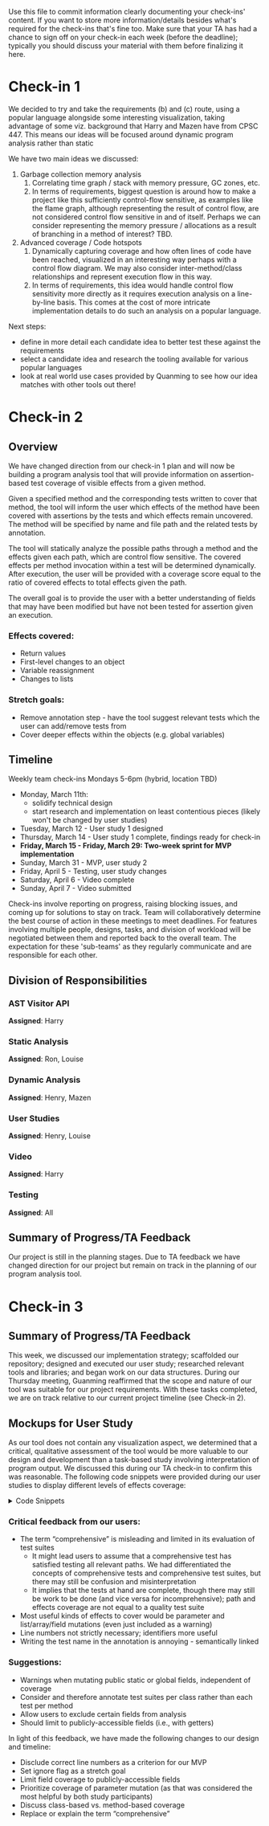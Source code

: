 Use this file to commit information clearly documenting your check-ins' content. If you want to store more information/details besides what's required for the check-ins that's fine too. Make sure that your TA has had a chance to sign off on your check-in each week (before the deadline); typically you should discuss your material with them before finalizing it here.

# Check-in 1

We decided to try and take the requirements (b) and (c) route,
using a popular language alongside some interesting visualization,
taking advantage of some viz. background that Harry and Mazen have
from CPSC 447. This means our ideas will be focused around dynamic
program analysis rather than static

We have two main ideas we discussed:
1. Garbage collection memory analysis
   1. Correlating time graph / stack with memory pressure, GC zones, etc.
   2. In terms of requirements, biggest question is around how to make a
project like this sufficiently control-flow sensitive, as examples like
the flame graph, although representing the result of control flow, are not
considered control flow sensitive in and of itself. Perhaps we can consider
representing the memory pressure / allocations as a result of branching in
a method of interest? TBD.
2. Advanced coverage / Code hotspots
   1. Dynamically capturing coverage and how often lines of code have been
reached, visualized in an interesting way perhaps with a control flow diagram.
We may also consider inter-method/class relationships and represent execution flow
in this way.
   2. In terms of requirements, this idea would handle control flow sensitivity
more directly as it requires execution analysis on a line-by-line basis. This comes
at the cost of more intricate implementation details to do such an analysis on a
popular language.

Next steps:
- define in more detail each candidate idea to better test these against the
requirements
- select a candidate idea and research the tooling available for various popular
languages
- look at real world use cases provided by Quanming to see how our idea matches
with other tools out there!

# Check-in 2

## Overview
We have changed direction from our check-in 1 plan and will now be building a 
program analysis tool that will provide information on assertion-based test
coverage of visible effects from a given method.

Given a specified method and the corresponding tests written to cover that 
method, the tool will inform the user which effects of the method have been 
covered with assertions by the tests and which effects remain uncovered. The method will 
be specified by name and file path and the related tests by annotation.

The tool will statically analyze the possible paths through a method and the effects
given each path, which are control flow sensitive. The covered effects per method invocation
within a test will be determined dynamically. After execution, the user will be 
provided with a coverage score equal to the ratio of covered effects to total effects
given the path.

The overall goal is to provide the user with a better understanding of fields that 
may have been modified but have not been tested for assertion given an execution.

### Effects covered:
- Return values
- First-level changes to an object
- Variable reassignment
- Changes to lists

### Stretch goals:
- Remove annotation step - have the tool suggest relevant tests which the user can add/remove tests from
- Cover deeper effects within the objects (e.g. global variables)

## Timeline

Weekly team check-ins Mondays 5-6pm (hybrid, location TBD)
- Monday, March 11th:
  - solidify technical design
  - start research and implementation on least contentious pieces (likely won't be changed by user studies)
- Tuesday, March 12 - User study 1 designed
- Thursday, March 14 - User study 1 complete, findings ready for check-in
-  **Friday, March 15 - Friday, March 29: Two-week sprint for MVP implementation**
- Sunday, March 31 - MVP, user study 2
- Friday, April 5 - Testing, user study changes
- Saturday, April 6 - Video complete
- Sunday, April 7 - Video submitted

Check-ins involve reporting on progress, raising blocking issues, and coming up for solutions to stay on track. 
Team will collaboratively determine the best course of action in these meetings to meet deadlines. For features 
involving multiple people, designs, tasks, and division of workload will be negotiated between them and reported back 
to the overall team. The expectation for these 'sub-teams' as they regularly communicate and are responsible for each 
other.

## Division of Responsibilities

### AST Visitor API
**Assigned**: Harry

### Static Analysis
**Assigned**: Ron, Louise

### Dynamic Analysis
**Assigned**: Henry, Mazen

### User Studies
**Assigned**: Henry, Louise

### Video
**Assigned**: Harry

### Testing
**Assigned**: All

## Summary of Progress/TA Feedback
Our project is still in the planning stages. Due to TA feedback we have changed direction for our project 
but remain on track in the planning of our program analysis tool.


# Check-in 3

## Summary of Progress/TA Feedback
This week, we discussed our implementation strategy; scaffolded our repository; designed and executed our user study; researched relevant tools and libraries; and began work on our data structures.
During our Thursday meeting, Guanming reaffirmed that the scope and nature of our tool was suitable for our project requirements.
With these tasks completed, we are on track relative to our current project timeline (see Check-in 2).

## Mockups for User Study

As our tool does not contain any visualization aspect, we determined that a critical, qualitative assessment of the tool would be more valuable to our design and development than a task-based study involving interpretation of program output. We discussed this during our TA check-in to confirm this was reasonable.
The following code snippets were provided during our user studies to display different levels of effects coverage:

<details>
<summary>Code Snippets</summary>

```java

public class MaxTracker {
private int highestEven = Integer.MIN_VALUE;
private int highestOdd = Integer.MIN_VALUE;

    // Constructor
    public MaxTracker() {
    }

    // Adds number to track in this class.
    // Returns whether it is higher than the highest even/odd
    public boolean trackNumber(int number) {
        if (number % 2 == 0) { // Check if the number is even
            boolean higher = number > highestEven;
            highestEven = Math.max(number, highestEven);
            return higher;
        } else {
            boolean higher = number > highestOdd;
            highestOdd = Math.max(number, highestOdd);
            return higher;
        }
    }

    public int getHighestEven() {
        return highestEven;
    }

    public int getHighestOdd() {
        return highestOdd;
    }
}

public class TestMaxTracker {

    @Test
    @ComprehensiveTest(
        testClass = MaxTracker.class,
        testMethod = "trackNumber"
    )
    public void testMaxTracker0() {
        MaxTracker tracker = new MaxTracker();
        tracker.trackNumber(2);
    }

    @Test
    @ComprehensiveTest(
        testClass = MaxTracker.class,
        testMethod = "trackNumber"
    )
    public void testMaxTracker50() {
        MaxTracker tracker = new MaxTracker();
        assertTrue(tracker.trackNumber(2));
    }

    @Test
    @ComprehensiveTest(
        testClass = MaxTracker.class,
        testMethod = "trackNumber"
    )
    public void testMaxTracker100() {
        MaxTracker tracker = new MaxTracker();
        assertTrue(tracker.trackNumber(2));
        assertEquals(2, tracker.getHighestEven());
    }
}
```

</details>



### Critical feedback from our users:
- The term “comprehensive” is misleading and limited in its evaluation of test suites
    - It might lead users to assume that a comprehensive test has satisfied testing all relevant paths. We had differentiated the concepts of comprehensive tests and comprehensive test suites, but there may still be confusion and misinterpretation
    - It implies that the tests at hand are complete, though there may still be work to be done (and vice versa for incomprehensive); path and effects coverage are not equal to a quality test suite
- Most useful kinds of effects to cover would be parameter and list/array/field mutations (even just included as a warning)
- Line numbers not strictly necessary; identifiers more useful
- Writing the test name in the annotation is annoying - semantically linked

### Suggestions:
- Warnings when mutating public static or global fields, independent of coverage
- Consider and therefore annotate test suites per class rather than each test per method
- Allow users to exclude certain fields from analysis
- Should limit to publicly-accessible fields (i.e., with getters)

In light of this feedback, we have made the following changes to our design and timeline:
- Disclude correct line numbers as a criterion for our MVP
- Set ignore flag as a stretch goal
- Limit field coverage to publicly-accessible fields
- Prioritize coverage of parameter mutation (as that was considered the most helpful by both study participants)
- Discuss class-based vs. method-based coverage
- Replace or explain the term “comprehensive”
